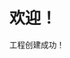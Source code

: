 <html>
 <head> 
  <meta charset="utf-8" name="viewport" content="width=device-width, initial-scale=1, maximum-scale=1, user-scalable=no"> 
  <title>WebCat</title> 
  <script src="js/jq.js"></script> 
 </head> 
 <body id="v1"> 
  <h1 id="v2">欢迎！</h1> 
  <p id="v3">工程创建成功！</p>  
 </body>
</html>
